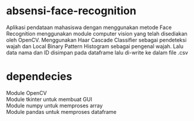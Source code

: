 # absensi-face-recognition
Aplikasi pendataan mahasiswa dengan menggunakan metode Face Recognition menggunakan module  computer vision yang telah disediakan oleh OpenCV.
Menggunakan Haar Cascade Classifier sebagai pendeteksi wajah dan  Local Binary Pattern Histogram sebagai pengenal wajah. Lalu data nama dan ID disimpan pada dataframe lalu di-write ke dalam file .csv
# dependecies
Module OpenCV\
Module tkinter untuk membuat GUI\
Module numpy untuk memproses array\
Module pandas untuk memproses dataframe
